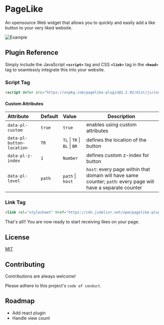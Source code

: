 <!-- ![Logo](https://raw.githubusercontent.com/iamanishroy/pagelike/main/assets/logo-small.png) -->


# PageLike

An opensource Web widget that allows you to quickly and easily add a like button to your very liked website.

<!-- ## Demo -->
![Example](https://user-images.githubusercontent.com/62830866/203528800-23ba7697-3ad8-4a2f-88c7-990d6b3fe673.png)

<!-- Insert gif or link to demo -->


<!-- ## Features

- Light/dark mode toggle
- Live previews
- Fullscreen mode
- Cross platform -->


## Plugin Reference

Simply include the JavaScript **`<script>`** tag and CSS **`<link>`** tag in the **`<head>`** tag to seamlessly integrate this into your website.


### Script Tag 

```html
<script defer src="https://unpkg.com/pagelike-plugin@1.2.92/dist/js/index.js"></script>
```

#### Custom Attributes

| Attribute                 | Default | Value                        | Description                                                                                                   |
| :------------------------ | :------ | :--------------------------- | ------------------------------------------------------------------------------------------------------------- |
| `data-pl-custom`          | `true`  | `true`                       | enables using custom attributes                                                                               |
| `data-pl-button-location` | `TR`    | `TL` \| `TR` \| `BL` \| `BR` | defines the location of the button                                                                            |
| `data-pl-z-index`         | `1`     | `Number`                     | defines custom z-index for button                                                                             |
| `data-pl-level`           | `path`  | `path` \| `host`             | `host`: every page within that domain will have same counter; `path`: every page will have a separate counter |


### Link Tag 

```html
<link rel="stylesheet" href="https://cdn.jsdelivr.net/npm/pagelike-plugin@1.2.92/dist/css/styles.css" />
```
That's all!! You are now ready to start receiving likes on your page.


<!-- ## Screenshots

![App Screenshot](https://via.placeholder.com/468x300?text=App+Screenshot+Here) -->


## License

[MIT](https://choosealicense.com/licenses/mit/)


## Contributing

Contributions are always welcome!

Please adhere to this project's `code of conduct`.

## Roadmap

- Add react plugin
- Handle view count

